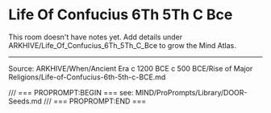 # Life Of Confucius 6Th 5Th C Bce

This room doesn't have notes yet. Add details under ARKHIVE/Life_Of_Confucius_6Th_5Th_C_Bce to grow the Mind Atlas.

---
Source: ARKHIVE/When/Ancient Era c 1200 BCE c 500 BCE/Rise of Major Religions/Life-of-Confucius-6th-5th-c-BCE.md

/// === PROPROMPT:BEGIN ===
see: MIND/ProPrompts/Library/DOOR-Seeds.md
/// === PROPROMPT:END ===
